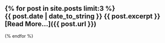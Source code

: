 {% for post in site.posts limit:3 %}	
  {{ post.date | date_to_string }}
  {{ post.excerpt }}
  [Read More...]({{ post.url }})
  ---
{% endfor %}
